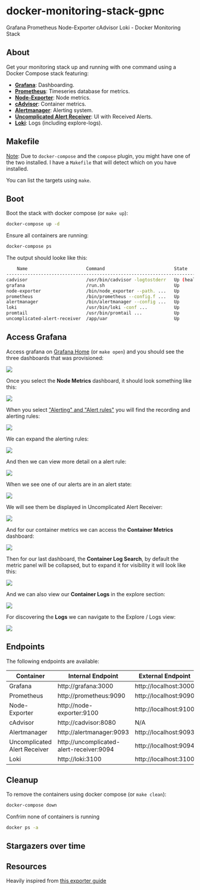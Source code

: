 # docker-monitoring-stack-gpnc
Grafana Prometheus Node-Exporter cAdvisor Loki - Docker Monitoring Stack

## About

Get your monitoring stack up and running with one command using a Docker Compose stack featuring:

- **[Grafana](https://github.com/grafana/grafana)**: Dashboarding.
- **[Prometheus](https://github.com/prometheus/prometheus)**: Timeseries database for metrics.
- **[Node-Exporter](https://github.com/prometheus/node_exporter)**: Node metrics.
- **[cAdvisor](https://github.com/google/cadvisor)**: Container metrics.
- **[Alertmanager](https://github.com/prometheus/alertmanager)**: Alerting system.
- **[Uncomplicated Alert Receiver](https://github.com/jamesread/uncomplicated-alert-receiver)**: UI with Received Alerts.
- **[Loki](https://github.com/grafana/loki)**: Logs (including explore-logs).

## Makefile

[Note](https://docs.docker.com/compose/install/linux/): Due to `docker-compose` and the `compose` plugin, you might have one of the two installed. I have a `Makefile` that will detect which on you have installed.

You can list the targets using `make`.

## Boot

Boot the stack with docker compose (or `make up`):

```bash
docker-compose up -d
```

Ensure all containers are running:

```bash
docker-compose ps
```

The output should looke like this:

```bash
    Name                      Command                          State          Ports         
-----------------------------------------------------------------------------------------------------
cadvisor                      /usr/bin/cadvisor -logtostderr   Up (healthy)   8080/tcp              
grafana                       /run.sh                          Up             0.0.0.0:3000->3000/tcp
node-exporter                 /bin/node_exporter --path. ...   Up             9100/tcp              
prometheus                    /bin/prometheus --config.f ...   Up             0.0.0.0:9090->9090/tcp
alertmanager                  /bin/alertmanager --config ...   Up             0.0.0.0:9093->9093/tcp
loki                          /usr/bin/loki -conf ...          Up             0.0.0.0:3100->3100/tcp
promtail                      /usr/bin/promtail ...            Up
uncomplicated-alert-receiver  /app/uar                         Up             0.0.0.0:9094->8080/tcp
```

## Access Grafana

Access grafana on [Grafana Home](http://localhost:3000/?orgId=1) (or `make open`) and you should see the three dashboards that was provisioned:

![](./assets/grafana-home.png)

Once you select the **Node Metrics** dashboard, it should look something like this:

![](./assets/grafana-dashboard.png)

When you select ["Alerting" and "Alert rules"](http://localhost:3000/alerting/list) you will find the recording and alerting rules:

![](./assets/grafana-alerting-home.png)

We can expand the alerting rules:

![](./assets/grafana-alerting-rules.png)

And then we can view more detail on a alert rule:

![](./assets/grafana-alerting-detail.png)

When we see one of our alerts are in an alert state:

![](./assets/grafana-alert-state.png)

We will see them be displayed in Uncomplicated Alert Receiver:

![](./assets/uar-alert-view.png)

And for our container metrics we can access the **Container Metrics** dashboard:

![](./assets/grafana-container-metrics.png)

Then for our last dashboard, the **Container Log Search**, by default the metric panel will be collapsed, but to expand it for visibility it will look like this:

![](./assets/grafana-logs-search-dashboard.png)

And we can also view our **Container Logs** in the explore section:

![](./assets/grafana-logs-view.png)

For discovering the **Logs** we can navigate to the Explore / Logs view:

![](./assets/grafana-explore-logs.png)

## Endpoints

The following endpoints are available:

| Container                    | Internal Endpoint                         | External Endpoint     |
| ---------------------------- | ----------------------------------------- |---------------------- |
| Grafana                      | http://grafana:3000                       | http://localhost:3000 |
| Prometheus                   | http://prometheus:9090                    | http://localhost:9090 |
| Node-Exporter                | http://node-exporter:9100                 | http://localhost:9100 |
| cAdvisor                     | http://cadvisor:8080                      | N/A                   |
| Alertmanager                 | http://alertmanager:9093                  | http://localhost:9093 |
| Uncomplicated Alert Receiver | http://uncomplicated-alert-receiver:9094  | http://localhost:9094 |
| Loki                         | http://loki:3100                          | http://localhost:3100 |

## Cleanup

To remove the containers using docker compose (or `make clean`):

```bash
docker-compose down
```
Confrim none of containers is running
``` bash
docker ps -a
````

## Stargazers over time

## Resources

Heavily inspired from [this exporter guide](https://grafana.com/oss/prometheus/exporters/node-exporter/)
